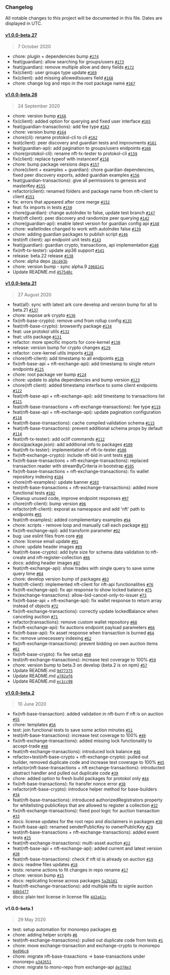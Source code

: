 ### Changelog

All notable changes to this project will be documented in this file. Dates are displayed in UTC.

#### [v1.0.0-beta.27](https://github.com/protokol/nft-plugins/compare/v1.0.0-beta.26...v1.0.0-beta.27)

> 7 October 2020

-   chore: plugin + dependencies bump [`#174`](https://github.com/protokol/nft-plugins/pull/174)
-   feat(guardian): allow searching for groups/users [`#173`](https://github.com/protokol/nft-plugins/pull/173)
-   feat(guardian): remove multiple allow and deny fields [`#172`](https://github.com/protokol/nft-plugins/pull/172)
-   fix(client): user groups type update [`#169`](https://github.com/protokol/nft-plugins/pull/169)
-   fix(client): add missing allowedIssuers field [`#168`](https://github.com/protokol/nft-plugins/pull/168)
-   chore: change log and repo in the root package name [`#167`](https://github.com/protokol/nft-plugins/pull/167)

#### [v1.0.0-beta.26](https://github.com/protokol/nft-plugins/compare/v1.0.0-beta.21...v1.0.0-beta.26)

> 24 September 2020

-   chore: version bump [`#166`](https://github.com/protokol/nft-plugins/pull/166)
-   fix(client): added option for querying and fixed user interface [`#165`](https://github.com/protokol/nft-plugins/pull/165)
-   feat(guardian-transactions): add fee type [`#163`](https://github.com/protokol/nft-plugins/pull/163)
-   chore: version bump [`#164`](https://github.com/protokol/nft-plugins/pull/164)
-   chore(cli): rename protokol-cli to cli [`#162`](https://github.com/protokol/nft-plugins/pull/162)
-   test(client): peer discovery and guardian tests and improvments [`#161`](https://github.com/protokol/nft-plugins/pull/161)
-   feat(guardian-api): add pagination to groups/users endpoints [`#160`](https://github.com/protokol/nft-plugins/pull/160)
-   chore(protokol-cli): rename nft-tx-tester to protokol-cli [`#159`](https://github.com/protokol/nft-plugins/pull/159)
-   fix(client): replace typeof with instanceof [`#158`](https://github.com/protokol/nft-plugins/pull/158)
-   chore: bump package versions deps [`#157`](https://github.com/protokol/nft-plugins/pull/157)
-   chore(client + examples + guardian): chore guardian dependencies, fixed peer discovery exports, added guardian examples [`#156`](https://github.com/protokol/nft-plugins/pull/156)
-   feat(guardian-transactions): give all permissions to genesis and masterKey [`#155`](https://github.com/protokol/nft-plugins/pull/155)
-   refactor(client): renamed folders and package name from nft-client to client [`#151`](https://github.com/protokol/nft-plugins/pull/151)
-   fix: errors that appeared after core merge [`#152`](https://github.com/protokol/nft-plugins/pull/152)
-   feat: fix imports in tests [`#150`](https://github.com/protokol/nft-plugins/pull/150)
-   chore(guardian): change autoIndex to false, update test branch [`#147`](https://github.com/protokol/nft-plugins/pull/147)
-   feat(nft client): peer discovery and randomize peer querying [`#142`](https://github.com/protokol/nft-plugins/pull/142)
-   chore(guardian-api): enable latest version for guardian config api [`#148`](https://github.com/protokol/nft-plugins/pull/148)
-   chore: walletIndex changed to work with autoIndex false [`#139`](https://github.com/protokol/nft-plugins/pull/139)
-   chore: adding guardian packages to publish script [`#146`](https://github.com/protokol/nft-plugins/pull/146)
-   test(nft client): api endpoint unit tests [`#143`](https://github.com/protokol/nft-plugins/pull/143)
-   feat(guardian): guardian crypto, transactions, api implementation [`#140`](https://github.com/protokol/nft-plugins/pull/140)
-   fix(nft-tx-tester): update aip36 support [`#141`](https://github.com/protokol/nft-plugins/pull/141)
-   release: beta.22 release [`#138`](https://github.com/protokol/nft-plugins/pull/138)
-   chore: alpha deps [`16cd43b`](https://github.com/protokol/nft-plugins/commit/16cd43bd6888442eb744e77138ededbc64799049)
-   chore: version bump - sync alpha.9 [`2068241`](https://github.com/protokol/nft-plugins/commit/2068241608fc225bff033a1b3ea881c8eb65ad2c)
-   Update README.md [`457540c`](https://github.com/protokol/nft-plugins/commit/457540c8c7a840f8098adfc7ef84506e2aa67dbe)

#### [v1.0.0-beta.21](https://github.com/protokol/nft-plugins/compare/v1.0.0-beta.2...v1.0.0-beta.21)

> 27 August 2020

-   feat(all): sync with latest ark core develop and version bump for all to beta.21 [`#137`](https://github.com/protokol/nft-plugins/pull/137)
-   chore: expose ark crypto [`#136`](https://github.com/protokol/nft-plugins/pull/136)
-   fix(nft-base-crypto): remove umd from rollup config [`#135`](https://github.com/protokol/nft-plugins/pull/135)
-   feat(nft-base-crypto): browserify package [`#134`](https://github.com/protokol/nft-plugins/pull/134)
-   feat: use protokol utils [`#132`](https://github.com/protokol/nft-plugins/pull/132)
-   feat: utils package [`#131`](https://github.com/protokol/nft-plugins/pull/131)
-   refactor: more specific imports for core-kernel [`#130`](https://github.com/protokol/nft-plugins/pull/130)
-   release: version bump for crypto changes [`#129`](https://github.com/protokol/nft-plugins/pull/129)
-   refactor: core-kernel utils imports [`#128`](https://github.com/protokol/nft-plugins/pull/128)
-   chore(nft-client): add timestamp to all endpoints [`#126`](https://github.com/protokol/nft-plugins/pull/126)
-   fix(nft-base-api + nft-exchange-api): add timestamp to single return endpoints [`#125`](https://github.com/protokol/nft-plugins/pull/125)
-   chore: root package ver bump [`#124`](https://github.com/protokol/nft-plugins/pull/124)
-   chore: update to alpha dependencies and bump version [`#123`](https://github.com/protokol/nft-plugins/pull/123)
-   chore(nft client): added timestamp interface to some client endpoints [`#122`](https://github.com/protokol/nft-plugins/pull/122)
-   feat(nft-base-api + nft-exchange-api): add timestamp to transactions list [`#121`](https://github.com/protokol/nft-plugins/pull/121)
-   feat(nft-base-transactions + nft-exchange-transactions): fee type [`#119`](https://github.com/protokol/nft-plugins/pull/119)
-   feat(nft-base-api + nft-exchange-api): update pagination configuration [`#118`](https://github.com/protokol/nft-plugins/pull/118)
-   feat(nft-base-transactions): cache compiled validation schema [`#115`](https://github.com/protokol/nft-plugins/pull/115)
-   feat(nft-base-transactions): prevent additional schema props by default [`#114`](https://github.com/protokol/nft-plugins/pull/114)
-   feat(nft-tx-tester): add oclif commands [`#112`](https://github.com/protokol/nft-plugins/pull/112)
-   docs(package.json): add additional info to packages [`#109`](https://github.com/protokol/nft-plugins/pull/109)
-   feat(nft-tx-tester): implementation of nft-tx-tester [`#108`](https://github.com/protokol/nft-plugins/pull/108)
-   fix(nft-exchange-crypto): include nft-bid in unit tests [`#106`](https://github.com/protokol/nft-plugins/pull/106)
-   fix(nft-base-transactions + nft-exchange-transactions): replaced transaction reader with streamByCriteria in bootstrap [`#105`](https://github.com/protokol/nft-plugins/pull/105)
-   fix(nft-base-transactions + nft-exchange-transactions): fix wallet repository indexing [`#104`](https://github.com/protokol/nft-plugins/pull/104)
-   chore(nft-examples): update banner [`#103`](https://github.com/protokol/nft-plugins/pull/103)
-   test(nft-base-transactions + nft-exchange-transactions): added more functional tests [`#102`](https://github.com/protokol/nft-plugins/pull/102)
-   Cleanup unused code, improve endpoint responses [`#97`](https://github.com/protokol/nft-plugins/pull/97)
-   chore(nft-client): bump version [`#96`](https://github.com/protokol/nft-plugins/pull/96)
-   refactor(nft-client): exporat as namespace and add 'nft' path to endpoints [`#95`](https://github.com/protokol/nft-plugins/pull/95)
-   feat(nft-examples): added complementary examples [`#94`](https://github.com/protokol/nft-plugins/pull/94)
-   chore: scripts - remove loop and manually call each package [`#93`](https://github.com/protokol/nft-plugins/pull/93)
-   fix(nft-exchange-api): add transform parameter [`#92`](https://github.com/protokol/nft-plugins/pull/92)
-   bug: use eslint files from core [`#90`](https://github.com/protokol/nft-plugins/pull/90)
-   chore: license email update [`#91`](https://github.com/protokol/nft-plugins/pull/91)
-   chore: update header images [`#89`](https://github.com/protokol/nft-plugins/pull/89)
-   feat(nft-base-crypto): add byte size for schema data validation to nft-create and nft-register-collection [`#86`](https://github.com/protokol/nft-plugins/pull/86)
-   docs: adding header images [`#87`](https://github.com/protokol/nft-plugins/pull/87)
-   feat(nft-exchange-api): show trades with single query to save some query time [`#84`](https://github.com/protokol/nft-plugins/pull/84)
-   chore: develop version bump of packages [`#83`](https://github.com/protokol/nft-plugins/pull/83)
-   feat(nft-client): implemented nft-client for nft-api functionalities [`#76`](https://github.com/protokol/nft-plugins/pull/76)
-   fix(nft-exchange-api): fix api response to show locked balance [`#75`](https://github.com/protokol/nft-plugins/pull/75)
-   fix(exchange-transactions): allow-bid-cancel-only-to-issuer [`#73`](https://github.com/protokol/nft-plugins/pull/73)
-   fix(nft-base-api + nft-exchange-api): fix wallet response to return array instead of objects [`#72`](https://github.com/protokol/nft-plugins/pull/72)
-   fix(nft-exchange-transactions): correctly update lockedBalance when canceling auction [`#71`](https://github.com/protokol/nft-plugins/pull/71)
-   refactor(transactions): remove custom wallet repository [`#68`](https://github.com/protokol/nft-plugins/pull/68)
-   fix(nft-exchange-api): fix auctions endpoint payload parameters [`#66`](https://github.com/protokol/nft-plugins/pull/66)
-   fix(nft-base-api): fix asset response when transaction is burned [`#64`](https://github.com/protokol/nft-plugins/pull/64)
-   fix: remove unnecessery indexing [`#62`](https://github.com/protokol/nft-plugins/pull/62)
-   fix(nft-exchange-transactions): prevent bidding on own auction items [`#61`](https://github.com/protokol/nft-plugins/pull/61)
-   fix(nft-base-crypto): fix fee setup [`#60`](https://github.com/protokol/nft-plugins/pull/60)
-   test(nft-exchange-transactions): increase test coverage to 100% [`#59`](https://github.com/protokol/nft-plugins/pull/59)
-   chore: version bump to beta.3 on develop (beta.2 is on npm) [`#57`](https://github.com/protokol/nft-plugins/pull/57)
-   Update README.md [`9d77375`](https://github.com/protokol/nft-plugins/commit/9d77375ffdb5fc14dc56fb11f4b3e608d8e6dd94)
-   Update README.md [`a782af6`](https://github.com/protokol/nft-plugins/commit/a782af67ecd61f2d1e7548f6bbcff20f08e50a6a)
-   Update README.md [`ec1cc98`](https://github.com/protokol/nft-plugins/commit/ec1cc98d534e898792c5652e7e77df945742d0d4)

#### [v1.0.0-beta.2](https://github.com/protokol/nft-plugins/compare/v1.0.0-beta.1...v1.0.0-beta.2)

> 10 June 2020

-   fix(nft-base-transaction): added validation in nft-burn if nft is on auction [`#55`](https://github.com/protokol/nft-plugins/pull/55)
-   chore: templates [`#56`](https://github.com/protokol/nft-plugins/pull/56)
-   test: join functional tests to save some action minutes [`#51`](https://github.com/protokol/nft-plugins/pull/51)
-   test(nft-base-transactions): increase test coverage to 100% [`#49`](https://github.com/protokol/nft-plugins/pull/49)
-   fix(nft-exchange-transactions): added missing lock functionality to accept-trade [`#48`](https://github.com/protokol/nft-plugins/pull/48)
-   feat(nft-exchange-transactions): introduced lock balance [`#46`](https://github.com/protokol/nft-plugins/pull/46)
-   refactor+test(nft-base-crypto + nft-exchange-crypto): pulled out builder, removed duplicate code and increase test coverage to 100% [`#45`](https://github.com/protokol/nft-plugins/pull/45)
-   refactor(nft-base-transactions + nft exchange-transactions): introducted abstract handler and pulled out duplicate code [`#39`](https://github.com/protokol/nft-plugins/pull/39)
-   chore: added option to fresh build packages for protokol only [`#44`](https://github.com/protokol/nft-plugins/pull/44)
-   fix(nft-base-transactions): fix transfer nonce error [`#38`](https://github.com/protokol/nft-plugins/pull/38)
-   refactor(nft-base-crypto): introduce helper method for base-builders [`#34`](https://github.com/protokol/nft-plugins/pull/34)
-   feat(nft-base-transactions): introduced authorizedRegistrators property for whitelisting publicKeys that are allowed to register a collection [`#32`](https://github.com/protokol/nft-plugins/pull/32)
-   fix(nft-exchange-transactions): fixed pool logic for auction transaction [`#33`](https://github.com/protokol/nft-plugins/pull/33)
-   docs: license updates for the root repo and disclaimers in packages [`#30`](https://github.com/protokol/nft-plugins/pull/30)
-   fix(nft-base-api): renamed senderPublicKey to ownerPublicKey [`#29`](https://github.com/protokol/nft-plugins/pull/29)
-   test(nft-base-transactions + nft-exchange-transactions): added event tests [`#25`](https://github.com/protokol/nft-plugins/pull/25)
-   feat(nft-exchange-transactions): multi-asset auction [`#22`](https://github.com/protokol/nft-plugins/pull/22)
-   feat(nft-base-api + nft-exchange-api): added current and latest version [`#20`](https://github.com/protokol/nft-plugins/pull/20)
-   feat(nft-base-transactions): check if nft id is already on auction [`#19`](https://github.com/protokol/nft-plugins/pull/19)
-   docs: readme files updates [`#18`](https://github.com/protokol/nft-plugins/pull/18)
-   tests: rename actions to fit changes in repo rename [`#17`](https://github.com/protokol/nft-plugins/pull/17)
-   chore: version bump [`#15`](https://github.com/protokol/nft-plugins/pull/15)
-   docs: replicating license across packages [`5a2b161`](https://github.com/protokol/nft-plugins/commit/5a2b161288a21bbbe009074d93e52d38777d9c4b)
-   feat(nft-exchange-transactions): add multiple nfts to signle auction [`68b5477`](https://github.com/protokol/nft-plugins/commit/68b54776b35d70828744d03cac3abe146ae48d80)
-   docs: plain text license in license file [`4d2a61c`](https://github.com/protokol/nft-plugins/commit/4d2a61cd30a5bbc7bd84eaf3a8e7c40d67c6095e)

#### v1.0.0-beta.1

> 29 May 2020

-   test: setup automation for monorepo packages [`#9`](https://github.com/protokol/nft-plugins/pull/9)
-   chore: adding helper scripts [`#8`](https://github.com/protokol/nft-plugins/pull/8)
-   test(nft-exchange-transactions): pulled out duplicate code from tests [`#1`](https://github.com/protokol/nft-plugins/pull/1)
-   chore: move exchange-transaction and exchange-crypto to monorepo [`8ed96c8`](https://github.com/protokol/nft-plugins/commit/8ed96c897f1ef59e70d50dee813352b807427ce7)
-   chore: migrate nft-base-trasactions -&gt; base-transactions under monorepo [`a342651`](https://github.com/protokol/nft-plugins/commit/a342651085accf4af709417709a8ad39c3ad59ce)
-   chore: migrate to mono-repo from exchange-api [`de378e3`](https://github.com/protokol/nft-plugins/commit/de378e394d3b2be859da353e1f3fd4d6e5f17a25)
